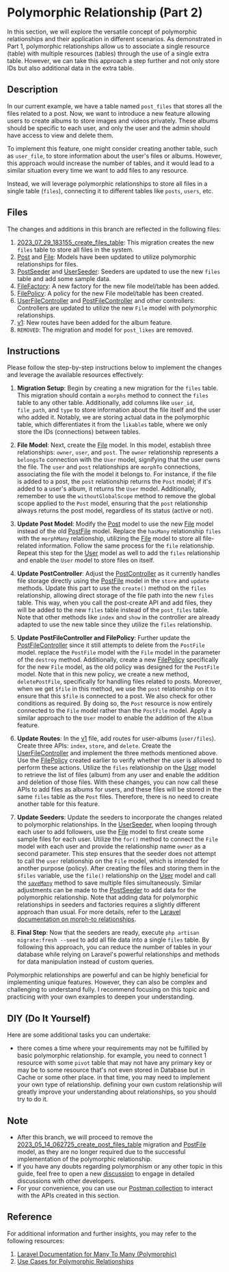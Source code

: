 # Polymorphic Relationship (Part 2)

In this section, we will explore the versatile concept of polymorphic relationships and their application in different scenarios. As demonstrated in Part 1, polymorphic relationships allow us to associate a single resource (table) with multiple resources (tables) through the use of a single extra table. However, we can take this approach a step further and not only store IDs but also additional data in the extra table.

## Description

In our current example, we have a table named `post_files` that stores all the files related to a post. Now, we want to introduce a new feature allowing users to create albums to store images and videos privately. These albums should be specific to each user, and only the user and the admin should have access to view and delete them.

To implement this feature, one might consider creating another table, such as `user_file`, to store information about the user's files or albums. However, this approach would increase the number of tables, and it would lead to a similar situation every time we want to add files to any resource.

Instead, we will leverage polymorphic relationships to store all files in a single table (`files`), connecting it to different tables like `posts`, `users`, etc.

## Files

The changes and additions in this branch are reflected in the following files:

1. [2023_07_29_183155_create_files_table](database/migrations/2023_07_29_183155_create_files_table.php): This migration creates the new `files` table to store all files in the system.
2. [Post](app/Models/Post.php) and [File](app/Models/File.php): Models have been updated to utilize polymorphic relationships for files.
3. [PostSeeder](database/seeders/PostSeeder.php) and [UserSeeder](database/seeders/UserSeeder.php): Seeders are updated to use the new `files` table and add some sample data.
4. [FileFactory](database/factories/FileFactory.php): A new factory for the new file model/table has been added.
5. [FilePolicy](app/Policies/FilePolicy.php): A policy for the new File model/table has been created.
6. [UserFileController](app/Http/Controllers/Api/v1/UserFileController.php) and [PostFileController](app/Http/Controllers/Api/v1/PostFileController.php) and other controllers: Controllers are updated to utilize the new `File` model with polymorphic relationships.
7. [v1](routes/api/v1.php): New routes have been added for the album feature.
8. `REMOVED`: The migration and model for `post_likes` are removed.

## Instructions

Please follow the step-by-step instructions below to implement the changes and leverage the available resources effectively:

1. **Migration Setup**: Begin by creating a new migration for the `files` table. This migration should contain a `morphs` method to connect the `files` table to any other table. Additionally, add columns like `user_id`, `file_path`, and `type` to store information about the file itself and the user who added it. Notably, we are storing actual data in the polymorphic table, which differentiates it from the `likables` table, where we only store the IDs (connections) between tables.

2. **File Model**: Next, create the [File](app/Models/File.php) model. In this model, establish three relationships: `owner`, `user`, and `post`. The `owner` relationship represents a `belongsTo` connection with the `User` model, signifying that the user owns the file. The `user` and `post` relationships are `morphTo` connections, associating the file with the model it belongs to. For instance, if the file is added to a post, the `post` relationship returns the `Post` model; if it's added to a user's album, it returns the `User` model. Additionally, remember to use the `withoutGlobalScope` method to remove the global scope applied to the `Post` model, ensuring that the `post` relationship always returns the post model, regardless of its status (active or not).

3. **Update Post Model**: Modify the [Post](app/Models/Post.php) model to use the new [File](app/Models/File.php) model instead of the old [PostFile](app/Models/PostFile.php) model. Replace the `hasMany` relationship `files` with the `morphMany` relationship, utilizing the [File](app/Models/File.php) model to store all file-related information. Follow the same process for the `file` relationship. Repeat this step for the [User](app/Models/User.php) model as well to add the `files` relationship and enable the `User` model to store files on itself.

4. **Update PostController**: Adjust the [PostController](app/Http/Controllers/Api/v1/PostController.php) as it currently handles file storage directly using the [PostFile](app/Models/PostFile.php) model in the `store` and `update` methods. Update this part to use the `create()` method on the `files` relationship, allowing direct storage of the file path into the new `files` table. This way, when you call the post-create API and add files, they will be added to the new `files` table instead of the `post_files` table. Note that other methods like `index` and `show` in the controller are already adapted to use the new table since they utilize the `files` relationship.

5. **Update PostFileController and FilePolicy**: Further update the [PostFileController](app/Http/Controllers/Api/v1/PostFileController.php) since it still attempts to delete from the `PostFile` model. replace the `PostFile` model with the `File` model in the parameter of the `destroy` method. Additionally, create a new [FilePolicy](app/Policies/FilePolicy.php) specifically for the new `File` model, as the old policy was designed for the `PostFile` model. Note that in this new policy, we create a new method, `deletePostFile`, specifically for handling files related to posts. Moreover, when we get `$file` in this method, we use the `post` relationship on it to ensure that this `$file` is connected to a post. We also check for other conditions as required. By doing so, the `Post` resource is now entirely connected to the `File` model rather than the `PostFile` model. Apply a similar approach to the `User` model to enable the addition of the `Album` feature.

6. **Update Routes**: In the [v1](routes/api/v1.php) file, add routes for user-albums (`user/files`). Create three APIs: `index`, `store`, and `delete`. Create the [UserFileController](app/Http/Controllers/Api/v1/UserFileController.php) and implement the three methods mentioned above. Use the [FilePolicy](app/Policies/FilePolicy.php) created earlier to verify whether the user is allowed to perform these actions. Utilize the `files` relationship on the [User](app/Models/User.php) model to retrieve the list of files (album) from any user and enable the addition and deletion of those files. With these changes, you can now call these APIs to add files as albums for users, and these files will be stored in the same `files` table as the `Post` files. Therefore, there is no need to create another table for this feature.

7. **Update Seeders**: Update the seeders to incorporate the changes related to polymorphic relationships. In the [UserSeeder](database/seeders/UserSeeder.php), when looping through each user to add followers, use the [File](app/Models/File.php) model to first create some sample files for each user. Utilize the `for()` method to connect the `File` model with each user and provide the relationship name `owner` as a second parameter. This step ensures that the seeder does not attempt to call the `user` relationship on the `File` model, which is intended for another purpose (policy). After creating the files and storing them in the `$files` variable, use the `file()` relationship on the [User](app/Models/User.php) model and call the [`saveMany`](https://laravel.com/docs/10.x/eloquent-relationships#the-save-method) method to save multiple files simultaneously. Similar adjustments can be made to the [PostSeeder](database/seeders/PostSeeder.php) to add data for the polymorphic relationship. Note that adding data for polymorphic relationships in seeders and factories requires a slightly different approach than usual. For more details, refer to the [Laravel documentation on morph-to relationships](https://laravel.com/docs/10.x/eloquent-factories#morph-to-relationships).

8. **Final Step**: Now that the seeders are ready, execute `php artisan migrate:fresh --seed` to add all file data into a single `files` table. By following this approach, you can reduce the number of tables in your database while relying on Laravel's powerful relationships and methods for data manipulation instead of custom queries.

Polymorphic relationships are powerful and can be highly beneficial for implementing unique features. However, they can also be complex and challenging to understand fully. I recommend focusing on this topic and practicing with your own examples to deepen your understanding.

## DIY (Do It Yourself)

Here are some additional tasks you can undertake:

- there comes a time where your requirements may not be fulfilled by basic polymorphic relationship. for example, you need to connect 1 resource with some `pivot` table that may not have any primary key or may be to some resource that's not even stored in Database but in Cache or some other place. in that time, you may need to implement your own type of relationship. defining your own custom relationship will greatly improve your understanding about relationships, so you should try to do it.



## Note

- After this branch, we will proceed to remove the [2023_05_14_062725_create_post_files_table](database/migrations/2023_05_14_062725_create_post_files_table.php) migration and [PostFile](app/Models/PostFile.php) model, as they are no longer required due to the successful implementation of the polymorphic relationship.
- If you have any doubts regarding polymorphism or any other topic in this guide, feel free to open a new [discussion](https://github.com/mazimez/laravel-hands-on/discussions) to engage in detailed discussions with other developers.
- For your convenience, you can use our [Postman collection](https://elements.getpostman.com/redirect?entityId=13692349-4c7deece-f174-43a3-adfa-95e6cf36792b&entityType=collection) to interact with the APIs created in this section.

## Reference

For additional information and further insights, you may refer to the following resources:

1. [Laravel Documentation for Many To Many (Polymorphic)](https://laravel.com/docs/10.x/eloquent-relationships#many-to-many-polymorphic-relations)
2. [Use Cases for Polymorphic Relationships](https://blog.logrocket.com/polymorphic-relationships-laravel/)

